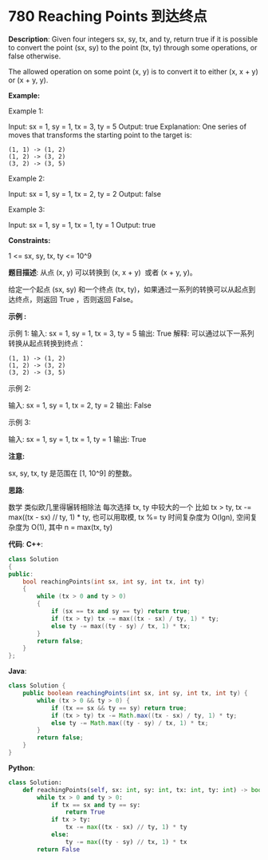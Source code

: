 # 780 Reaching Points 到达终点

__Description__:
Given four integers sx, sy, tx, and ty, return true if it is possible to convert the point (sx, sy) to the point (tx, ty) through some operations, or false otherwise.

The allowed operation on some point (x, y) is to convert it to either (x, x + y) or (x + y, y).

__Example:__

Example 1:

Input: sx = 1, sy = 1, tx = 3, ty = 5
Output: true
Explanation:
One series of moves that transforms the starting point to the target is:

```text
(1, 1) -> (1, 2)
(1, 2) -> (3, 2)
(3, 2) -> (3, 5)
```

Example 2:

Input: sx = 1, sy = 1, tx = 2, ty = 2
Output: false

Example 3:

Input: sx = 1, sy = 1, tx = 1, ty = 1
Output: true

__Constraints:__

1 <= sx, sy, tx, ty <= 10^9

__题目描述__:
从点 (x, y) 可以转换到 (x, x + y)  或者 (x + y, y)。

给定一个起点 (sx, sy) 和一个终点 (tx, ty)，如果通过一系列的转换可以从起点到达终点，则返回 True ，否则返回 False。

__示例 :__

示例 1:
输入: sx = 1, sy = 1, tx = 3, ty = 5
输出: True
解释:
可以通过以下一系列转换从起点转换到终点：

```text
(1, 1) -> (1, 2)
(1, 2) -> (3, 2)
(3, 2) -> (3, 5)
```

示例 2:

输入: sx = 1, sy = 1, tx = 2, ty = 2
输出: False

示例 3:

输入: sx = 1, sy = 1, tx = 1, ty = 1
输出: True

__注意:__

sx, sy, tx, ty 是范围在 [1, 10^9] 的整数。

__思路__:

数学
类似欧几里得辗转相除法
每次选择 tx, ty 中较大的一个
比如 tx > ty, tx -= max((tx - sx) // ty, 1) * ty, 也可以用取模, tx %= ty
时间复杂度为 O(lgn), 空间复杂度为 O(1), 其中 n = max(tx, ty)

__代码__:
__C++__:

```C++
class Solution 
{
public:
    bool reachingPoints(int sx, int sy, int tx, int ty) 
    {
        while (tx > 0 and ty > 0) 
        {
            if (sx == tx and sy == ty) return true;
            if (tx > ty) tx -= max((tx - sx) / ty, 1) * ty;
            else ty -= max((ty - sy) / tx, 1) * tx;
        }
        return false;
    }
};
```

__Java__:

```Java
class Solution {
    public boolean reachingPoints(int sx, int sy, int tx, int ty) {
        while (tx > 0 && ty > 0) {
            if (tx == sx && ty == sy) return true;
            if (tx > ty) tx -= Math.max((tx - sx) / ty, 1) * ty;
            else ty -= Math.max((ty - sy) / tx, 1) * tx;
        }
        return false;
    }
}
```

__Python__:

```Python
class Solution:
    def reachingPoints(self, sx: int, sy: int, tx: int, ty: int) -> bool:
        while tx > 0 and ty > 0:
            if tx == sx and ty == sy:
                return True
            if tx > ty:
                tx -= max((tx - sx) // ty, 1) * ty
            else:
                ty -= max((ty - sy) // tx, 1) * tx
        return False
```
